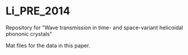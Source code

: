 Li_PRE_2014
===========

Repository for "Wave transmission in time- and space-variant helicoidal phononic crystals"

Mat files for the data in this paper.
